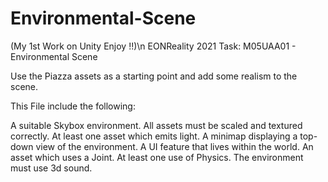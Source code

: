 # Environmental-Scene
(My 1st Work on Unity Enjoy !!)\n
EONReality 2021 Task: M05UAA01 - Environmental Scene

Use the Piazza assets as a starting point and add some realism to the scene.

This File include the following:

A suitable Skybox environment.
All assets must be scaled and textured correctly.
At least one asset which emits light.
A minimap displaying a top-down view of the environment.
A UI feature that lives within the world.
An asset which uses a Joint.
At least one use of Physics.
The environment must use 3d sound.
